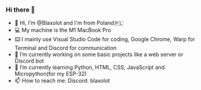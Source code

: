 ### Hi there 👋

- 👋 Hi, I’m @Blaxolot and I'm from Poland🇵🇱
- 💻 My machine is the M1 MacBook Pro
- ⌨️ I mainly use Visual Studio Code for coding, Google Chrome, Warp for Terminal and Discord for communication
- 🔭 I’m currently working on some basic projects like a web server or Discord bot
- 🌱 I’m currently learning Python, HTML, CSS, JavaScript and Micropython(for my ESP-32)
- 📫 How to reach me: Discord: blaxolot

